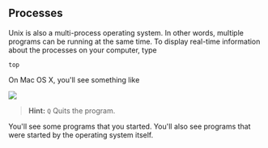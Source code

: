 ## Processes

Unix is also a multi-process operating system. In other words, multiple programs can be running at the same time. To display real-time information about the processes on your computer, type

```
top
```

On Mac OS X, you'll see something like

![](http://i.imgur.com/hcmN2hf.png)

> **Hint:** `Q` Quits the program.

You'll see some programs that you started. You'll also see programs that were started by the operating system itself.
